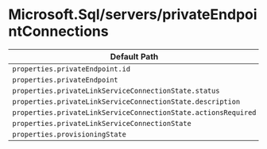# Microsoft.Sql/servers/privateEndpointConnections

| Default Path | Alias |
|---|---|
| `properties.privateEndpoint.id` | `Microsoft.Sql/servers/privateEndpointConnections/privateEndpoint.id` |
| `properties.privateEndpoint` | `Microsoft.Sql/servers/privateEndpointConnections/privateEndpoint` |
| `properties.privateLinkServiceConnectionState.status` | `Microsoft.Sql/servers/privateEndpointConnections/privateLinkServiceConnectionState.status` |
| `properties.privateLinkServiceConnectionState.description` | `Microsoft.Sql/servers/privateEndpointConnections/privateLinkServiceConnectionState.description` |
| `properties.privateLinkServiceConnectionState.actionsRequired` | `Microsoft.Sql/servers/privateEndpointConnections/privateLinkServiceConnectionState.actionsRequired` |
| `properties.privateLinkServiceConnectionState` | `Microsoft.Sql/servers/privateEndpointConnections/privateLinkServiceConnectionState` |
| `properties.provisioningState` | `Microsoft.Sql/servers/privateEndpointConnections/provisioningState` |

